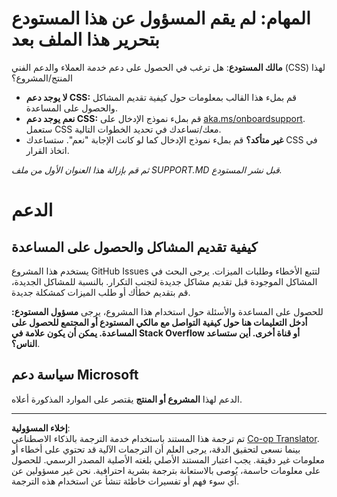 <!--
CO_OP_TRANSLATOR_METADATA:
{
  "original_hash": "b7244261ee19497082edf33bcce64717",
  "translation_date": "2025-09-09T18:51:10+00:00",
  "source_file": "SUPPORT.md",
  "language_code": "ar"
}
-->
# المهام: لم يقم المسؤول عن هذا المستودع بتحرير هذا الملف بعد

**مالك المستودع**: هل ترغب في الحصول على دعم خدمة العملاء والدعم الفني (CSS) لهذا المنتج/المشروع؟

- **لا يوجد دعم CSS:** قم بملء هذا القالب بمعلومات حول كيفية تقديم المشاكل والحصول على المساعدة.
- **نعم يوجد دعم CSS:** قم بملء نموذج الإدخال على [aka.ms/onboardsupport](https://aka.ms/onboardsupport). ستعمل CSS معك/تساعدك في تحديد الخطوات التالية.
- **غير متأكد؟** قم بملء نموذج الإدخال كما لو كانت الإجابة "نعم". ستساعدك CSS في اتخاذ القرار.

*ثم قم بإزالة هذا العنوان الأول من ملف SUPPORT.MD قبل نشر المستودع.*

# الدعم

## كيفية تقديم المشاكل والحصول على المساعدة  

يستخدم هذا المشروع GitHub Issues لتتبع الأخطاء وطلبات الميزات. يرجى البحث في المشاكل الموجودة 
قبل تقديم مشاكل جديدة لتجنب التكرار. بالنسبة للمشاكل الجديدة، قم بتقديم خطأك أو 
طلب الميزات كمشكلة جديدة.

للحصول على المساعدة والأسئلة حول استخدام هذا المشروع، يرجى **مسؤول المستودع: أدخل التعليمات هنا 
حول كيفية التواصل مع مالكي المستودع أو المجتمع للحصول على المساعدة. يمكن أن يكون علامة في Stack Overflow أو قناة أخرى.
أين ستساعد الناس؟**.

## سياسة دعم Microsoft  

الدعم لهذا **المشروع أو المنتج** يقتصر على الموارد المذكورة أعلاه.

---

**إخلاء المسؤولية**:  
تم ترجمة هذا المستند باستخدام خدمة الترجمة بالذكاء الاصطناعي [Co-op Translator](https://github.com/Azure/co-op-translator). بينما نسعى لتحقيق الدقة، يرجى العلم أن الترجمات الآلية قد تحتوي على أخطاء أو معلومات غير دقيقة. يجب اعتبار المستند الأصلي بلغته الأصلية المصدر الرسمي. للحصول على معلومات حاسمة، يُوصى بالاستعانة بترجمة بشرية احترافية. نحن غير مسؤولين عن أي سوء فهم أو تفسيرات خاطئة تنشأ عن استخدام هذه الترجمة.